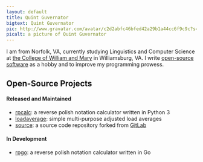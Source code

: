 ```yaml
---
layout: default
title: Quint Guvernator
bigtext: Quint Guvernator
pic: http://www.gravatar.com/avatar/c2d2abfc46bfed42a29b1a44cc6f9c9c?s=120
picalt: a picture of Quint Guvernator
---
```


I am from Norfolk, VA, currently studying Linguistics and Computer Science at [the College of William and Mary][WM] in Williamsburg, VA.
I write [open-source software](#open-source-projects) as a hobby and to improve my programming prowess.

[WM]: http://www.wm.edu/

## Open-Source Projects <a id="open-source-projects"></a>
#### Released and Maintained
- [rpcalc](http://qguv.github.io/rpcalc): a reverse polish notation calculator written in Python 3
- [loadaverage](https://github.com/qguv/loadaverage): simple multi-purpose adjusted load averages
- [source](http://nascifi.com/src): a source code repository forked from [GitLab](http://gitlab.org/)

#### In Development
- [rpgo](https://github.com/qguv/rpgo): a reverse polish notation calculator written in Go


